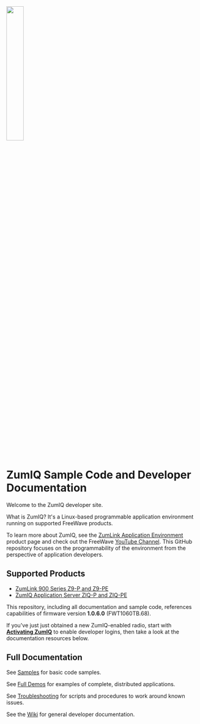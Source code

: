 <img height=30% width=30% src="https://github.com/FreeWaveTechnologies/ZumIQ/wiki/images/NEWZUMLINKHOME.png"/>

# ZumIQ Sample Code and Developer Documentation

Welcome to the ZumIQ developer site.

What is ZumIQ? It's a Linux-based programmable application environment running on supported FreeWave products.

To learn more about ZumIQ, see the [ZumLink Application Environment](http://www.freewave.com/products/zumiq/) product page and check out the FreeWave [YouTube Channel](https://www.youtube.com/channel/UC1e5rO5ZytgOgpAd1q8GVEA/featured). This GitHub repository focuses on the programmability of the environment from the perspective of application developers.

## Supported Products

* [ZumLink 900 Series Z9-P and Z9-PE](http://www.freewave.com/products/zumlink-900-series-z9-p-pe/)
* [ZumIQ Application Server ZIQ-P and ZIQ-PE](http://www.freewave.com/products/zumiq-app-server/)

This repository, including all documentation and sample code, references capabilities of firmware version **1.0.6.0** (FWT1060TB.68).

If you've just just obtained a new ZumIQ-enabled radio, start with **[Activating ZumIQ](https://github.com/FreeWaveTechnologies/ZumIQ/wiki/Activating-ZumIQ)** to enable developer logins, then take a look at the documentation resources below.

## Full Documentation

See [Samples](./samples) for basic code samples.

See [Full Demos](./full-demos) for examples of complete, distributed applications.

See [Troubleshooting](./troubleshooting) for scripts and procedures to work around known issues.

See the [Wiki](https://github.com/FreeWaveTechnologies/ZumIQ/wiki) for general developer documentation.
